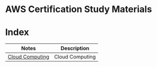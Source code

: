 # AWS Certification Study Materials

# Index
| Notes                                   | Description     |
|-----------------------------------------|-----------------|
| [Cloud Computing](./cloud-computing.md) | Cloud Computing |